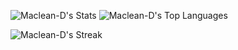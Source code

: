 ![Maclean-D's Stats](https://github-readme-stats.vercel.app/api?username=Maclean-D&theme=omni&show_icons=true&hide_border=true&count_private=true)
![Maclean-D's Top Languages](https://github-readme-stats.vercel.app/api/top-langs/?username=Maclean-D&theme=omni&show_icons=true&hide_border=true&layout=compact)
‎ 

![Maclean-D's Streak](https://github-readme-streak-stats.herokuapp.com/?user=Maclean-D&theme=omni&hide_border=true)
